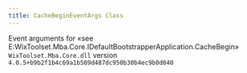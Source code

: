 ```yaml
---
title: CacheBeginEventArgs Class
---
```

Event arguments for «see E:WixToolset.Mba.Core.IDefaultBootstrapperApplication.CacheBegin»
`WixToolset.Mba.Core.dll` version `4.0.5+b9b2f1b4c69a1b509d487dc950b30b4ec9b0d040`

